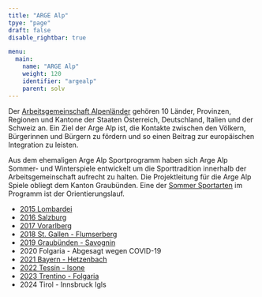 ```yaml
---
title: "ARGE Alp"
tpye: "page"
draft: false
disable_rightbar: true

menu:
  main:
    name: "ARGE Alp"
    weight: 120
    identifier: "argealp"
    parent: solv
---
```


Der [Arbeitsgemeinschaft Alpenländer](http://www.argealp-sport.org) gehören 10 Länder, Provinzen, Regionen und Kantone der Staaten Österreich, Deutschland, Italien und der Schweiz an. Ein Ziel der Arge Alp ist, die Kontakte zwischen den Völkern, Bürgerinnen und Bürgern zu fördern und so einen Beitrag zur europäischen Integration zu leisten.

Aus dem ehemaligen Arge Alp Sportprogramm haben sich Arge Alp Sommer- und Winterspiele entwickelt um die Sporttradition innerhalb der Arbeitsgemeinschaft aufrecht zu halten. Die Projektleitung für die Arge Alp Spiele obliegt dem Kanton Graubünden. Eine der [Sommer Sportarten](http://www.argealp-sport.org/de/sommer.html) im Programm ist der Orientierungslauf.

- [2015 Lombardei](http://www.orienteering-lombardia.it/argealp2015)
- [2016 Salzburg](http://old.ol-sbg.at/argealp2016/index.html)
- [2017 Vorarlberg](https://www.argealp2017ol.at/)
- [2018 St. Gallen - Flumserberg](http://www.olgsga.ch/argealp/)
- [2019 Graubünden - Savognin](https://www.olg-chur.ch/aktivitaeten/veranstaltungen/argealp2019.html)
- 2020 Folgaria - Abgesagt wegen COVID-19
- [2021 Bayern - Hetzenbach](https://olg-regensburg.de/arge-alp-2021/)
- [2022 Tessin - Isone](https://www4.ti.ch/index.php?id=129436)
- [2023 Trentino - Folgaria](https://www.fiso.it/it/gara/2023294)
- 2024 Tirol - Innsbruck Igls
